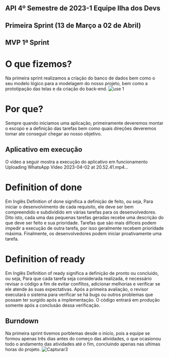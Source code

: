 ## API 4º Semestre de 2023-1 Equipe Ilha dos Devs

## Primeira Sprint (13 de Março a 02 de Abril)

## MVP 1ª Sprint 

# O que fizemos?
Na primeira sprint realizamos a criação do banco de dados bem como o seu modelo lógico para a modelagem do nosso projeto, bem como a prototipação das telas e da criação do back-end.
![use 1](https://user-images.githubusercontent.com/67759198/233874754-1ec19693-23c6-4f19-8368-a75531f4af27.png)


# Por que?
Sempre quando iniciamos uma aplicação, primeiramente deveremos montar o escopo e a definição das tarefas bem como quais direções deveremos tomar ate conseguir chegar ao nosso objetivo.


## Aplicativo em execução
O vídeo a seguir mostra a execução do aplicativo em funcionamento
Uploading WhatsApp Video 2023-04-02 at 20.52.41.mp4…

# Definition of done
Em Inglês Definition of done significa a definição de feito, ou seja, Para iniciar o desenvolvimento de cada requisito, ele deve ser bem compreendido e subdividido em várias tarefas para os desenvolvedores. Dito isto, cada uma das pequenas tarefas geradas recebe uma descrição do que deve ser feito e sua prioridade. Tarefas que são mais difíceis podem impedir a execução de outra tarefa, por isso geralmente recebem prioridade máxima. Finalmente, os desenvolvedores podem iniciar proativamente uma tarefa.

# Definition of ready
Em Inglês Definition of ready significa a definição de pronto ou concluido, ou seja, Para que cada tarefa seja considerada realizada, é necessário revisar o código a fim de evitar conflitos, adicionar melhorias e verificar se ele atende às suas expectativas. Após a primeira avaliação, o revisor executará o sistema para verificar se há bugs ou outros problemas que possam ter surgido após a implementação. O código entrará em produção somente após a conclusão dessa verificação.

## Burndown
Na primeira sprint tivemos porblemas desde o inicio, pois a equipe se formou apenas três dias antes do começo das atividades, o que ocasionou todo o andamento das atividades até o fim, concluindo apenas nas ultimas horas do projeto.
![Capturar3](https://user-images.githubusercontent.com/67759198/233875147-dcf4fff2-9803-4c1b-8795-991c9eeb607b.PNG)
